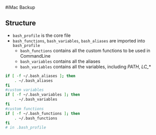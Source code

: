 #iMac Backup

## Structure
- `bash_profile` is the core file
- `bash_functions`, `bash_variables`, `bash_aliases` are imported into `bash_profile`
    - `bash_functions` contains all the custom functions to be used in CommandLine
    - `bash_variables` contains all the aliases
    - `bash_variables` contains all the variables, including *PATH*, *LC_**
```bash
if [ -f ~/.bash_aliases ]; then
    . ~/.bash_aliases
fi
#custom variables
if [ -f ~/.bash_variables ]; then
    . ~/.bash_variables
fi
#custom functions
if [ -f ~/.bash_functions ]; then
	. ~/.bash_functions
fi
# in .bash_profile
```

